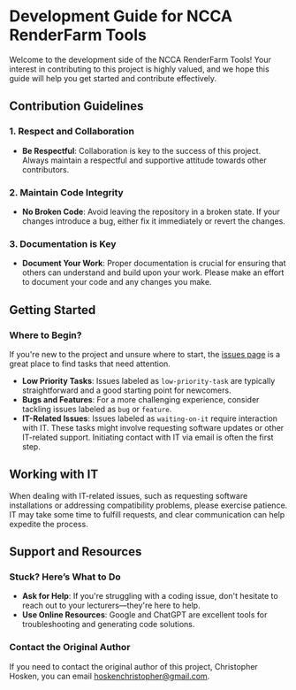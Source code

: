 # Development Guide for NCCA RenderFarm Tools

Welcome to the development side of the NCCA RenderFarm Tools! Your interest in contributing to this project is highly valued, and we hope this guide will help you get started and contribute effectively.

## Contribution Guidelines

### 1. Respect and Collaboration
- **Be Respectful**: Collaboration is key to the success of this project. Always maintain a respectful and supportive attitude towards other contributors.
  
### 2. Maintain Code Integrity
- **No Broken Code**: Avoid leaving the repository in a broken state. If your changes introduce a bug, either fix it immediately or revert the changes.
  
### 3. Documentation is Key
- **Document Your Work**: Proper documentation is crucial for ensuring that others can understand and build upon your work. Please make an effort to document your code and any changes you make.

## Getting Started

### Where to Begin?
If you're new to the project and unsure where to start, the [issues page](https://github.com/cjhosken/NCCARenderFarmTools/issues) is a great place to find tasks that need attention.

- **Low Priority Tasks**: Issues labeled as `low-priority-task` are typically straightforward and a good starting point for newcomers.
- **Bugs and Features**: For a more challenging experience, consider tackling issues labeled as `bug` or `feature`.
- **IT-Related Issues**: Issues labeled as `waiting-on-it` require interaction with IT. These tasks might involve requesting software updates or other IT-related support. Initiating contact with IT via email is often the first step.

## Working with IT

When dealing with IT-related issues, such as requesting software installations or addressing compatibility problems, please exercise patience. IT may take some time to fulfill requests, and clear communication can help expedite the process.

## Support and Resources

### Stuck? Here’s What to Do
- **Ask for Help**: If you're struggling with a coding issue, don't hesitate to reach out to your lecturers—they're here to help.
- **Use Online Resources**: Google and ChatGPT are excellent tools for troubleshooting and generating code solutions.
  
### Contact the Original Author
If you need to contact the original author of this project, Christopher Hosken, you can email [hoskenchristopher@gmail.com](mailto:hoskenchristopher@gmail.com).
